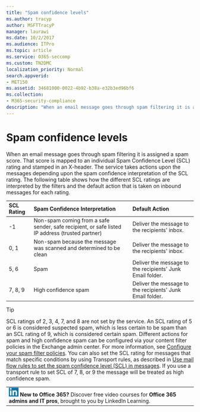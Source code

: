 ```yaml
---
title: "Spam confidence levels"
ms.author: tracyp
author: MSFTTracyP
manager: laurawi
ms.date: 10/2/2017
ms.audience: ITPro
ms.topic: article
ms.service: O365-seccomp
ms.custom: TN2DMC
localization_priority: Normal
search.appverid:
- MET150
ms.assetid: 34681000-0022-4b92-b38a-e32b3ed96bf6
ms.collection:
- M365-security-compliance
description: "When an email message goes through spam filtering it is assigned a spam score. That score is mapped to an individual Spam Confidence Level (SCL) rating and stamped in an X-header. The service takes actions upon the messages depending upon the spam confidence interpretation of the SCL rating. The following table shows how the different SCL ratings are interpreted by the filters and the default action that is taken on inbound messages for each rating."
---
```


# Spam confidence levels

When an email message goes through spam filtering it is assigned a spam score. That score is mapped to an individual Spam Confidence Level (SCL) rating and stamped in an X-header. The service takes actions upon the messages depending upon the spam confidence interpretation of the SCL rating. The following table shows how the different SCL ratings are interpreted by the filters and the default action that is taken on inbound messages for each rating.
  
|**SCL Rating**|**Spam Confidence Interpretation**|**Default Action**|
|:-----|:-----|:-----|
|-1  <br/> |Non-spam coming from a safe sender, safe recipient, or safe listed IP address (trusted partner)  <br/> |Deliver the message to the recipients' inbox.  <br/> |
|0, 1  <br/> |Non-spam because the message was scanned and determined to be clean  <br/> |Deliver the message to the recipients' inbox.  <br/> |
|5, 6  <br/> | Spam  <br/> |Deliver the message to the recipients' Junk Email folder.  <br/> |
|7, 8, 9  <br/> |High confidence spam  <br/> |Deliver the message to the recipients' Junk Email folder.  <br/> |
   
> [!TIP]
> SCL ratings of 2, 3, 4, 7, and 8 are not set by the service. An SCL rating of 5 or 6 is considered suspected spam, which is less certain to be spam than an SCL rating of 9, which is considered certain spam. Different actions for spam and high confidence spam can be configured via your content filter policies in the Exchange admin center. For more information, see [Configure your spam filter policies](configure-your-spam-filter-policies.md). You can also set the SCL rating for messages that match specific conditions by using Transport rules, as described in [Use mail flow rules to set the spam confidence level (SCL) in messages](use-mail-flow-rules-to-set-the-spam-confidence-level-scl-in-messages.md). If you use a transport rule to set SCL of 7, 8, or 9 the message will be treated as high confidence spam. 
  
||
|:-----|
|![The short icon for LinkedIn Learning](media/eac8a413-9498-4220-8544-1e37d1aaea13.png) **New to Office 365?**         Discover free video courses for **Office 365 admins and IT pros**, brought to you by LinkedIn Learning. |
   

